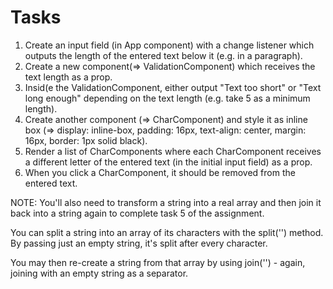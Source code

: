 # Tasks 
  1. Create an input field (in App component) with a change listener which outputs the length of the entered text below it (e.g. in a paragraph). 
  2. Create a new component(=> ValidationComponent) which receives the text length as a prop. 
  3. Insid(e the ValidationComponent, either output "Text too short" or "Text long enough" depending on the text length (e.g. take 5 as a minimum length). 
  4. Create another component (=> CharComponent) and style it as inline box (=> display: inline-box, padding: 16px, text-align: center, margin: 16px, border: 1px solid black). 
  5. Render a list of CharComponents where each CharComponent receives a different letter of the entered text (in the initial input field) as a prop. 
  6. When you click a CharComponent, it should be removed from the entered text. 

  NOTE: You'll also need to transform a string into a real array and then join it back into a string again to complete task 5 of the assignment.
  
  You can split a string into an array of its characters with the split('')  method. By passing just an empty string, it's split after every character.

  You may then re-create a string from that array by using join('')  - again, joining with an empty string as a separator.


